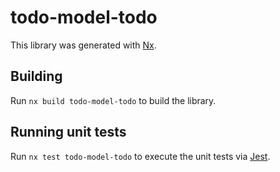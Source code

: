 # todo-model-todo

This library was generated with [Nx](https://nx.dev).

## Building

Run `nx build todo-model-todo` to build the library.

## Running unit tests

Run `nx test todo-model-todo` to execute the unit tests via [Jest](https://jestjs.io).

